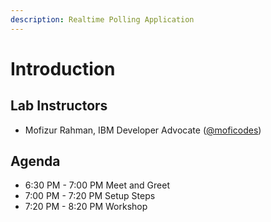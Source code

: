 ```yaml
---
description: Realtime Polling Application
---
```


# Introduction

## Lab Instructors

* Mofizur Rahman, IBM Developer Advocate \([@moficodes](https://twitter.com/moficodes)\)

## Agenda

* 6:30 PM - 7:00 PM Meet and Greet
* 7:00 PM - 7:20 PM Setup Steps
* 7:20 PM - 8:20 PM Workshop
